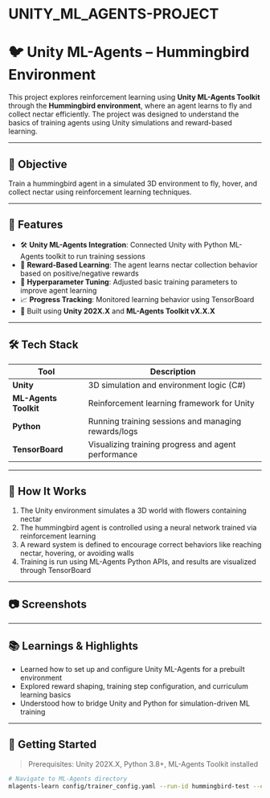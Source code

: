 # UNITY_ML_AGENTS-PROJECT
# 🐦 Unity ML-Agents – Hummingbird Environment

This project explores reinforcement learning using **Unity ML-Agents Toolkit** through the **Hummingbird environment**, where an agent learns to fly and collect nectar efficiently. The project was designed to understand the basics of training agents using Unity simulations and reward-based learning.

---

## 🧠 Objective

Train a hummingbird agent in a simulated 3D environment to fly, hover, and collect nectar using reinforcement learning techniques.

---

## 🚀 Features

- 🛠️ **Unity ML-Agents Integration**: Connected Unity with Python ML-Agents toolkit to run training sessions
- 🎯 **Reward-Based Learning**: The agent learns nectar collection behavior based on positive/negative rewards
- 🔧 **Hyperparameter Tuning**: Adjusted basic training parameters to improve agent learning
- 📈 **Progress Tracking**: Monitored learning behavior using TensorBoard
- 🤖 Built using **Unity 202X.X** and **ML-Agents Toolkit vX.X.X**

---

## 🛠️ Tech Stack

| Tool | Description |
|------|-------------|
| **Unity** | 3D simulation and environment logic (C#) |
| **ML-Agents Toolkit** | Reinforcement learning framework for Unity |
| **Python** | Running training sessions and managing rewards/logs |
| **TensorBoard** | Visualizing training progress and agent performance |

---

## 🧩 How It Works

1. The Unity environment simulates a 3D world with flowers containing nectar
2. The hummingbird agent is controlled using a neural network trained via reinforcement learning
3. A reward system is defined to encourage correct behaviors like reaching nectar, hovering, or avoiding walls
4. Training is run using ML-Agents Python APIs, and results are visualized through TensorBoard

---

## 📷 Screenshots



---

## 📚 Learnings & Highlights

- Learned how to set up and configure Unity ML-Agents for a prebuilt environment  
- Explored reward shaping, training step configuration, and curriculum learning basics  
- Understood how to bridge Unity and Python for simulation-driven ML training  

---

## 🔧 Getting Started

> Prerequisites: Unity 202X.X, Python 3.8+, ML-Agents Toolkit installed

```bash
# Navigate to ML-Agents directory
mlagents-learn config/trainer_config.yaml --run-id hummingbird-test --env=Hummingbird.exe

